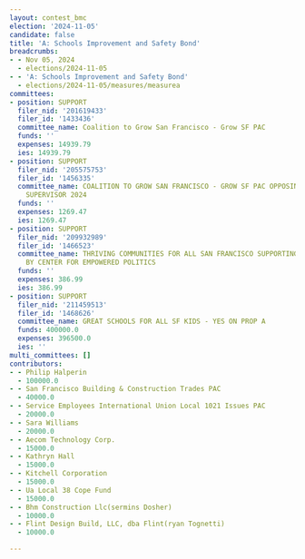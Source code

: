 ```yaml
---
layout: contest_bmc
election: '2024-11-05'
candidate: false
title: 'A: Schools Improvement and Safety Bond'
breadcrumbs:
- - Nov 05, 2024
  - elections/2024-11-05
- - 'A: Schools Improvement and Safety Bond'
  - elections/2024-11-05/measures/measurea
committees:
- position: SUPPORT
  filer_nid: '201619433'
  filer_id: '1433436'
  committee_name: Coalition to Grow San Francisco - Grow SF PAC
  funds: ''
  expenses: 14939.79
  ies: 14939.79
- position: SUPPORT
  filer_nid: '205575753'
  filer_id: '1456335'
  committee_name: COALITION TO GROW SAN FRANCISCO - GROW SF PAC OPPOSING PRESTON FOR
    SUPERVISOR 2024
  funds: ''
  expenses: 1269.47
  ies: 1269.47
- position: SUPPORT
  filer_nid: '209932989'
  filer_id: '1466523'
  committee_name: THRIVING COMMUNITIES FOR ALL SAN FRANCISCO SUPPORTING PROP E, SPONSORED
    BY CENTER FOR EMPOWERED POLITICS
  funds: ''
  expenses: 386.99
  ies: 386.99
- position: SUPPORT
  filer_nid: '211459513'
  filer_id: '1468626'
  committee_name: GREAT SCHOOLS FOR ALL SF KIDS - YES ON PROP A
  funds: 400000.0
  expenses: 396500.0
  ies: ''
multi_committees: []
contributors:
- - Philip Halperin
  - 100000.0
- - San Francisco Building & Construction Trades PAC
  - 40000.0
- - Service Employees International Union Local 1021 Issues PAC
  - 20000.0
- - Sara Williams
  - 20000.0
- - Aecom Technology Corp.
  - 15000.0
- - Kathryn Hall
  - 15000.0
- - Kitchell Corporation
  - 15000.0
- - Ua Local 38 Cope Fund
  - 15000.0
- - Bhm Construction Llc(sermins Dosher)
  - 10000.0
- - Flint Design Build, LLC, dba Flint(ryan Tognetti)
  - 10000.0

---
```


